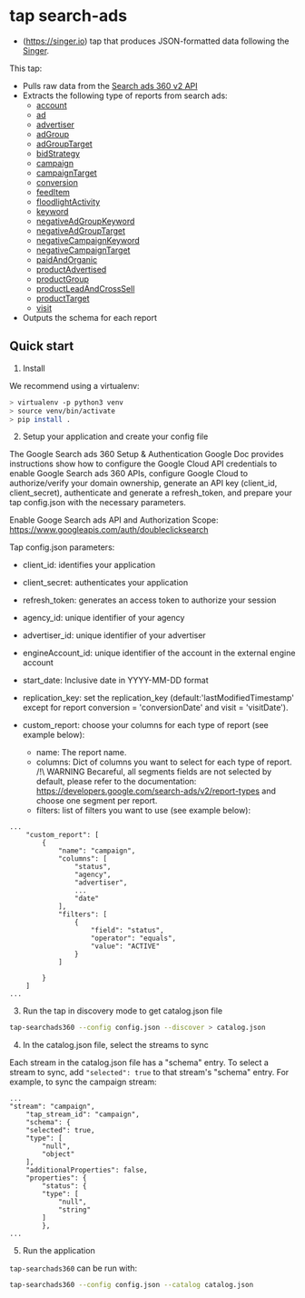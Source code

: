 # tap search-ads

- (https://singer.io) tap that produces JSON-formatted data
following the [Singer](https://github.com/singer-io/getting-started/blob/master/SPEC.md).

This tap:
- Pulls raw data from the [Search ads 360 v2 API](https://developers.google.com/search-ads)
- Extracts the following type of reports from search ads:
    - [account](https://developers.google.com/search-ads/v2/report-types/account)
    - [ad](https://developers.google.com/search-ads/v2/report-types/ad)
    - [advertiser](https://developers.google.com/search-ads/v2/report-types/advertiser)
    - [adGroup](https://developers.google.com/search-ads/v2/report-types/adGroup)
    - [adGroupTarget](https://developers.google.com/search-ads/v2/report-types/adGroupTarget)
    - [bidStrategy](https://developers.google.com/search-ads/v2/report-types/bidStrategy)
    - [campaign](https://developers.google.com/search-ads/v2/report-types/campaign)
    - [campaignTarget](https://developers.google.com/search-ads/v2/report-types/campaignTarget)
    - [conversion](https://developers.google.com/search-ads/v2/report-types/conversion)
    - [feedItem](https://developers.google.com/search-ads/v2/report-types/feedItem)
    - [floodlightActivity](https://developers.google.com/search-ads/v2/report-types/floodlightActivity)
    - [keyword](https://developers.google.com/search-ads/v2/report-types/keyword)
    - [negativeAdGroupKeyword](https://developers.google.com/search-ads/v2/report-types/negativeAdGroupKeyword)
    - [negativeAdGroupTarget](https://developers.google.com/search-ads/v2/report-types/negativeAdGroupTarget)
    - [negativeCampaignKeyword](https://developers.google.com/search-ads/v2/report-types/negativeCampaignKeyword)
    - [negativeCampaignTarget](https://developers.google.com/search-ads/v2/report-types/negativeCampaignTarget)
    - [paidAndOrganic](https://developers.google.com/search-ads/v2/report-types/paidAndOrganic)
    - [productAdvertised](https://developers.google.com/search-ads/v2/report-types/productAdvertised)
    - [productGroup](https://developers.google.com/search-ads/v2/report-types/productGroup)
    - [productLeadAndCrossSell](https://developers.google.com/search-ads/v2/report-types/productLeadAndCrossSell)
    - [productTarget](https://developers.google.com/search-ads/v2/report-types/productTarget)
    - [visit](https://developers.google.com/search-ads/v2/report-types/visit)
- Outputs the schema for each report

## Quick start

1. Install

We recommend using a virtualenv:

```bash
> virtualenv -p python3 venv
> source venv/bin/activate
> pip install .
```
 
2. Setup your application and create your config file

The Google Search ads 360 Setup & Authentication Google Doc provides instructions show how to configure the Google Cloud API credentials to enable Google Search ads 360 APIs, configure Google Cloud to authorize/verify your domain ownership, generate an API key (client_id, client_secret), authenticate and generate a refresh_token, and prepare your tap config.json with the necessary parameters.

Enable Googe Search ads API and Authorization Scope: https://www.googleapis.com/auth/doubleclicksearch

Tap config.json parameters:
- client_id: identifies your application
- client_secret: authenticates your application
- refresh_token: generates an access token to authorize your session
- agency_id: unique identifier of your agency
- advertiser_id: unique identifier of your advertiser
- engineAccount_id: unique identifier of the account in the external engine account
- start_date: Inclusive date in YYYY-MM-DD format
- replication_key: set the replication_key (default:'lastModifiedTimestamp' except for report conversion = 'conversionDate' and visit = 'visitDate').

- custom_report: choose your columns for each type of report (see example below): 
    - name: The report name.
    - columns: Dict of columns you want to select for each type of report.
        /!\ WARNING
        Becareful, all segments fields are not selected by default, please refer to the documentation: https://developers.google.com/search-ads/v2/report-types and choose one segment per report.
    - filters: list of filters you want to use (see example below):
    
```
...
    "custom_report": [
        {
            "name": "campaign",
            "columns": [
                "status",
                "agency",
                "advertiser",
                ...
                "date"
            ],
            "filters": [
                {
                    "field": "status",
                    "operator": "equals",
                    "value": "ACTIVE"
                }
            ]

        }
    ]
...
```



3. Run the tap in discovery mode to get catalog.json file

```bash
tap-searchads360 --config config.json --discover > catalog.json
```

4. In the catalog.json file, select the streams to sync

Each stream in the catalog.json file has a "schema" entry.  To select a stream to sync, add `"selected": true` to that stream's "schema" entry. For example, to sync the campaign stream:
```
...
"stream": "campaign",
    "tap_stream_id": "campaign",
    "schema": {
    "selected": true,
    "type": [
        "null",
        "object"
    ],
    "additionalProperties": false,
    "properties": {
        "status": {
        "type": [
            "null",
            "string"
        ]
        },
...
```

5. Run the application

`tap-searchads360` can be run with:

```bash
tap-searchads360 --config config.json --catalog catalog.json
```

